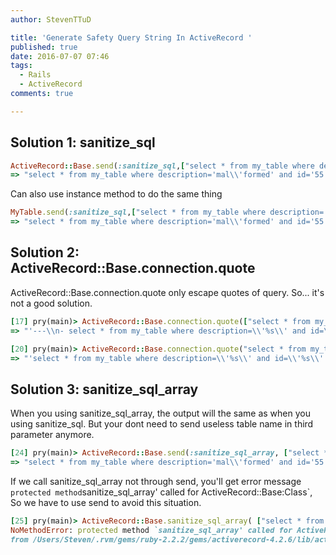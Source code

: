 ```yaml
---
author: StevenTTuD

title: 'Generate Safety Query String In ActiveRecord '
published: true
date: 2016-07-07 07:46
tags:
  - Rails
  - ActiveRecord
comments: true

---
```

## Solution 1: sanitize_sql

```rb
ActiveRecord::Base.send(:sanitize_sql,["select * from my_table where description='%s' and id='%s'","mal'formed", 55], "my_table")
=> "select * from my_table where description='mal\\'formed' and id='55'"
```

Can also use instance method to do the same thing

```rb
MyTable.send(:sanitize_sql,["select * from my_table where description='%s' and id='%s'","mal'formed", 55])
=> "select * from my_table where description='mal\\'formed' and id='55'

```

## Solution 2: ActiveRecord::Base.connection.quote

ActiveRecord::Base.connection.quote only escape quotes of query. So... it's not a good solution.

```rb
[17] pry(main)> ActiveRecord::Base.connection.quote(["select * from my_table where description='%s' and id='%s'","mal'formed", 55])
=> "'---\\n- select * from my_table where description=\\'%s\\' and id=\\'%s\\'\\n- mal\\'formed\\n- 55\\n'"
```

```rb
[20] pry(main)> ActiveRecord::Base.connection.quote("select * from my_table where description='%s' and id='%s'")
=> "'select * from my_table where description=\\'%s\\' and id=\\'%s\\''"
```

## Solution 3: sanitize_sql_array

When you using sanitize_sql_array, the output will the same as when you using sanitize_sql.
But your dont need to send useless table name in third parameter anymore.

```rb
[24] pry(main)> ActiveRecord::Base.send(:sanitize_sql_array, ["select * from my_table where description='%s' and id='%s'","mal'formed", 55])
=> "select * from my_table where description='mal\\'formed' and id='55'"
```

If we call sanitize_sql_array not through send, you'll get error message ` protected method `sanitize_sql_array' called for ActiveRecord::Base:Class`, So we have to use send to avoid this situation.

```rb
[25] pry(main)> ActiveRecord::Base.sanitize_sql_array( ["select * from my_table where description='%s' and id='%s'","mal'formed", 55])
NoMethodError: protected method `sanitize_sql_array' called for ActiveRecord::Base:Class
from /Users/Steven/.rvm/gems/ruby-2.2.2/gems/activerecord-4.2.6/lib/active_record/dynamic_matchers.rb:26:in `method_missing'
```